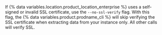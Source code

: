 If {% data variables.location.product_location_enterprise %} uses a self-signed or invalid SSL certificate, use the `--no-ssl-verify` flag. With this flag, the {% data variables.product.prodname_cli %} will skip verifying the SSL certificate when extracting data from your instance only. All other calls will verify SSL. 
